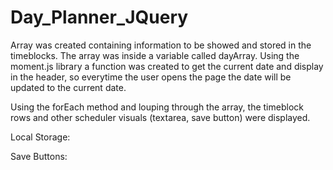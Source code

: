 # Day_Planner_JQuery

Array was created containing information to be showed and stored in the timeblocks. The array was inside a variable called dayArray. Using the moment.js library a function was created to get the current date and display in the header, so everytime the user opens the page the date will be updated to the current date. 

Using the forEach method and louping through the array, the timeblock rows and other scheduler visuals (textarea, save button) were displayed. 

Local Storage:

Save Buttons: 


